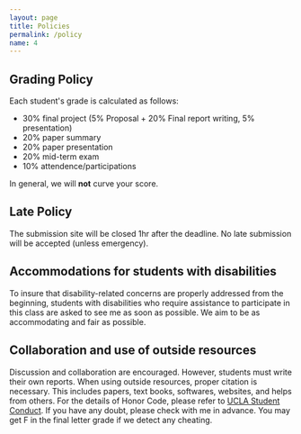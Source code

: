 ```yaml
---
layout: page
title: Policies
permalink: /policy
name: 4
---
```


## Grading Policy

Each student's grade is calculated as follows:
- 30% final project (5% Proposal + 20% Final report writing, 5% presentation)
- 20% paper summary
- 20% paper presentation
- 20% mid-term exam
- 10% attendence/participations

In general, we will **not** curve your score.

## Late Policy
The submission site will be closed 1hr after the deadline. No late submission will be accepted (unless emergency). 

## Accommodations for students with disabilities
To insure that disability-related concerns are properly addressed from the beginning, 
students with disabilities who require assistance to participate in this class 
are asked to see me as soon as possible.
We aim to be as accommodating and fair as possible.

## Collaboration and use of outside resources
Discussion and collaboration are encouraged. However, students must write their own reports.
When using outside resources, proper citation is necessary. This includes papers, text books, softwares, websites, and helps from others. 
For the details of Honor Code, please refer to [UCLA Student Conduct](http://www.deanofstudents.ucla.edu/Student-Conduct-Code#).
If you have any doubt, please check with me in advance. You may get F in the final letter grade if we detect any cheating. 


